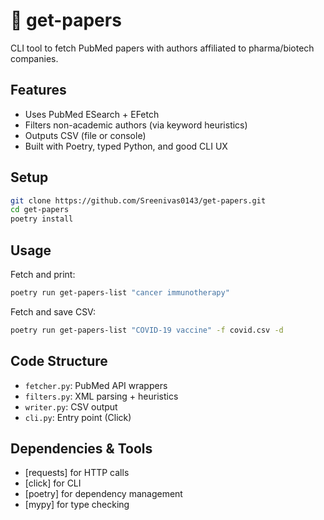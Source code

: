 # 📄 get-papers

CLI tool to fetch PubMed papers with authors affiliated to pharma/biotech companies.

## Features

- Uses PubMed ESearch + EFetch
- Filters non-academic authors (via keyword heuristics)
- Outputs CSV (file or console)
- Built with Poetry, typed Python, and good CLI UX

## Setup

```bash
git clone https://github.com/Sreenivas0143/get-papers.git
cd get-papers
poetry install
```

## Usage

Fetch and print:

```bash
poetry run get-papers-list "cancer immunotherapy"
```

Fetch and save CSV:

```bash
poetry run get-papers-list "COVID-19 vaccine" -f covid.csv -d
```

## Code Structure

- `fetcher.py`: PubMed API wrappers
- `filters.py`: XML parsing + heuristics
- `writer.py`: CSV output
- `cli.py`: Entry point (Click)

## Dependencies & Tools

- [requests] for HTTP calls
- [click] for CLI
- [poetry] for dependency management
- [mypy] for type checking